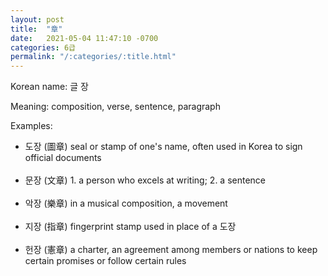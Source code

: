```yaml
---
layout: post
title:  "章"
date:   2021-05-04 11:47:10 -0700
categories: 6급
permalink: "/:categories/:title.html"
---
```


Korean name: 글 장

Meaning: composition, verse, sentence, paragraph

Examples:
* 도장 (圖章) seal or stamp of one's name, often used in Korea to sign official documents <br><br>
* 문장 (文章) 1. a person who excels at writing; 2. a sentence <br><br>
* 악장 (樂章) in a musical composition, a movement <br><br>
* 지장 (指章) fingerprint stamp used in place of a 도장 <br><br>
* 헌장 (憲章) a charter, an agreement among members or nations to keep certain promises or follow certain rules <br><br>
